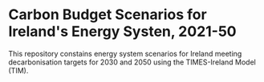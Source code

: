 # Carbon Budget Scenarios for Ireland's Energy Systen, 2021-50

This repository constains energy system scenarios for Ireland meeting decarbonisation targets for 2030 and 2050 using the TIMES-Ireland Model (TIM).
